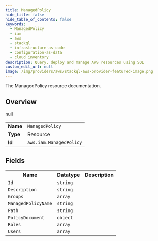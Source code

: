 ```yaml
---
title: ManagedPolicy
hide_title: false
hide_table_of_contents: false
keywords:
  - ManagedPolicy
  - iam
  - aws
  - stackql
  - infrastructure-as-code
  - configuration-as-data
  - cloud inventory
description: Query, deploy and manage AWS resources using SQL
custom_edit_url: null
image: /img/providers/aws/stackql-aws-provider-featured-image.png
---
```

The ManagedPolicy resource documentation.

## Overview
<table><tbody>
<tr><td><b>Name</b></td><td><code>ManagedPolicy</code></td></tr>
<tr><td><b>Type</b></td><td>Resource</td></tr>
null
<tr><td><b>Id</b></td><td><code>aws.iam.ManagedPolicy</code></td></tr>
</tbody></table>

## Fields
<table><tbody>
<tr><th>Name</th><th>Datatype</th><th>Description</th></tr>
<tr><td><code>Id</code></td><td><code>string</code></td><td></td></tr><tr><td><code>Description</code></td><td><code>string</code></td><td></td></tr><tr><td><code>Groups</code></td><td><code>array</code></td><td></td></tr><tr><td><code>ManagedPolicyName</code></td><td><code>string</code></td><td></td></tr><tr><td><code>Path</code></td><td><code>string</code></td><td></td></tr><tr><td><code>PolicyDocument</code></td><td><code>object</code></td><td></td></tr><tr><td><code>Roles</code></td><td><code>array</code></td><td></td></tr><tr><td><code>Users</code></td><td><code>array</code></td><td></td></tr>
</tbody></table>